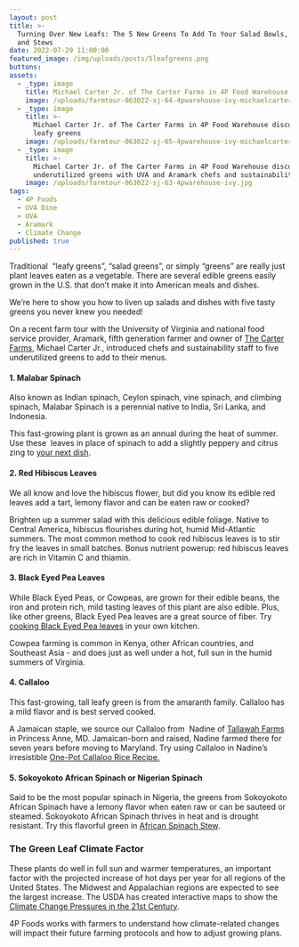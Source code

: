 ```yaml
---
layout: post
title: >-
  Turning Over New Leafs: The 5 New Greens To Add To Your Salad Bowls, Stir Fry,
  and Stews
date: 2022-07-29 11:00:00
featured_image: /img/uploads/posts/5leafgreens.png
buttons:
assets:
  - _type: image
    title: Michael Carter Jr. of The Carter Farms in 4P Food Warehouse
    image: /uploads/farmtour-063022-sj-64-4pwarehouse-ivy-michaelcarterjr.jpg
  - _type: image
    title: >-
      Michael Carter Jr. of The Carter Farms in 4P Food Warehouse discussing
      leafy greens
    image: /uploads/farmtour-063022-sj-65-4pwarehouse-ivy-michaelcarterjr-2.jpg
  - _type: image
    title: >-
      Michael Carter Jr. of The Carter Farms in 4P Food Warehouse discussing
      underutilized greens with UVA and Aramark chefs and sustainability staff.
    image: /uploads/farmtour-063022-sj-63-4pwarehouse-ivy.jpg
tags:
  - 4P Foods
  - UVA Dine
  - UVA
  - Aramark
  - Climate Change
published: true
---
```

<div class="editable"><p>Traditional&nbsp; &ldquo;leafy greens&rdquo;, &ldquo;salad greens&rdquo;, or simply &ldquo;greens&rdquo; are really just plant leaves eaten as a vegetable. There are several edible greens easily grown in the U.S. that don&rsquo;t make it into American meals and dishes.</p><p>We&rsquo;re here to show you how to liven up salads and dishes with five tasty greens you never knew you needed!</p><p>On a recent farm tour with the University of Virginia and national food service provider, Aramark, fifth generation farmer and owner of <a href="https://thecarterfarms.com/">The Carter Farms</a>, Michael Carter Jr., introduced chefs and sustainability staff to five underutilized greens to add to their menus.</p><h4>1. Malabar Spinach</h4><p>Also known as Indian spinach, Ceylon spinach, vine spinach, and climbing spinach, Malabar Spinach is a perennial native to India, Sri Lanka, and Indonesia.&nbsp;</p><p>This fast-growing plant is grown as an annual during the heat of summer. Use these&nbsp; leaves in place of spinach to add a slightly peppery and citrus zing to <a href="https://pin.it/CGU7h2t">your next dish</a>.</p><h4>2. Red Hibiscus Leaves</h4><p>We all know and love the hibiscus flower, but did you know its edible red leaves add a tart, lemony flavor and can be eaten raw or cooked?&nbsp;</p><p>Brighten up a summer salad with this delicious edible foliage. Native to Central America, hibiscus flourishes during hot, humid Mid-Atlantic summers. The most common method to cook red hibiscus leaves is to stir fry the leaves in small batches. Bonus nutrient powerup: red hibiscus leaves are rich in Vitamin C and thiamin.</p><h4>3. Black Eyed Pea Leaves</h4><p>While Black Eyed Peas, or Cowpeas, are grown for their edible beans, the iron and protein rich, mild tasting leaves of this plant are also edible. Plus, like other greens, Black Eyed Pea leaves are a great source of fiber. Try <a href="https://pin.it/2u3P2Uv">cooking Black Eyed Pea leaves</a> in your own kitchen.</p><p>Cowpea farming is common in Kenya, other African countries, and Southeast Asia - and does just as well under a hot, full sun in the humid summers of Virginia.</p><h4>4. Callaloo</h4><p>This fast-growing, tall leafy green is from the amaranth family. Callaloo has a mild flavor and is best served cooked.&nbsp;</p><p>A Jamaican staple, we source our Callaloo from&nbsp; Nadine of <a href="https://4pfoods.com/farmers/tallawah-farms/">Tallawah Farms</a> in Princess Anne, MD. Jamaican-born and raised, Nadine farmed there for seven years before moving to Maryland. Try using Callaloo in Nadine&rsquo;s irresistible <a href="https://4pfoods.com/recipes/callaloo-rice/">One-Pot Callaloo Rice Recipe.</a></p><h4>5. Sokoyokoto African Spinach or Nigerian Spinach</h4><p>Said to be the most popular spinach in Nigeria, the greens from Sokoyokoto African Spinach have a lemony flavor when eaten raw or can be sauteed or steamed. Sokoyokoto African Spinach thrives in heat and is drought resistant. Try this flavorful green in <a href="https://pin.it/3uU7p3D">African Spinach Stew</a>.</p><h3><strong>The Green Leaf Climate Factor</strong></h3><p>These plants do well in full sun and warmer temperatures, an important factor with the projected increase of hot days per year for all regions of the United States. The Midwest and Appalachian regions are expected to see the largest increase. The USDA has created interactive maps to show the <a href="https://storymaps.arcgis.com/stories/9ee0cc0a070c409cbde0e3a1d87a487c">Climate Change Pressures in the 21st Century</a>.</p><p>4P Foods works with farmers to understand how climate-related changes will impact their future farming protocols and how to adjust growing plans.</p></div>